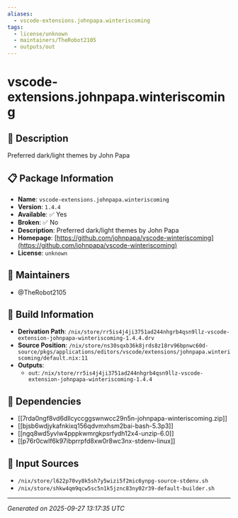 ```yaml
---
aliases:
  - vscode-extensions.johnpapa.winteriscoming
tags:
  - license/unknown
  - maintainers/TheRobot2105
  - outputs/out
---
```


# vscode-extensions.johnpapa.winteriscoming

## 📝 Description

Preferred dark/light themes by John Papa

## 📋 Package Information

- **Name**: `vscode-extensions.johnpapa.winteriscoming`
- **Version**: `1.4.4`
- **Available**: ✅ Yes
- **Broken**: ✅ No
- **Description**: Preferred dark/light themes by John Papa
- **Homepage**: [https://github.com/johnpapa/vscode-winteriscoming](https://github.com/johnpapa/vscode-winteriscoming)
- **License**: `unknown`
## 👥 Maintainers

- @TheRobot2105


## 🔧 Build Information

- **Derivation Path**: `/nix/store/rr5is4j4ji3751ad244nhgrb4qsn9llz-vscode-extension-johnpapa-winteriscoming-1.4.4.drv`
- **Source Position**: `/nix/store/ns30sqxb36k8jrds8z18rv96bpnwc60d-source/pkgs/applications/editors/vscode/extensions/johnpapa.winteriscoming/default.nix:11`
- **Outputs**:
  - `out`:  `/nix/store/rr5is4j4ji3751ad244nhgrb4qsn9llz-vscode-extension-johnpapa-winteriscoming-1.4.4`

## 🔗 Dependencies

- [[7rda0ngf8vd6dllcyccggswnwcc29n5n-johnpapa-winteriscoming.zip]]
- [[bjsb6wdjykafnkixq156qdvmxhsm2bai-bash-5.3p3]]
- [[ngq8wd5yvlw4pppkwmrgkpsrfydh12x4-unzip-6.0]]
- [[p76r0cwlf6k97ibprrpfd8xw0r8wc3nx-stdenv-linux]]

## 📁 Input Sources

- `/nix/store/l622p70vy8k5sh7y5wizi5f2mic6ynpg-source-stdenv.sh`
- `/nix/store/shkw4qm9qcw5sc5n1k5jznc83ny02r39-default-builder.sh`

---
*Generated on 2025-09-27 13:17:35 UTC*
